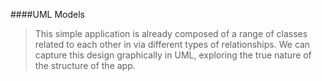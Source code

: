 ####UML Models

>This simple application is already composed of a range of classes related to each other in via different types of relationships. We can capture this design graphically in UML, exploring the true nature of the structure of the app.